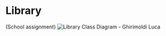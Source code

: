 # Library
(School assignment)
![Library Class Diagram - Ghirimoldi Luca](https://user-images.githubusercontent.com/86069272/190507047-7762d38b-85ba-4975-a85c-1bfa764129a4.png)
